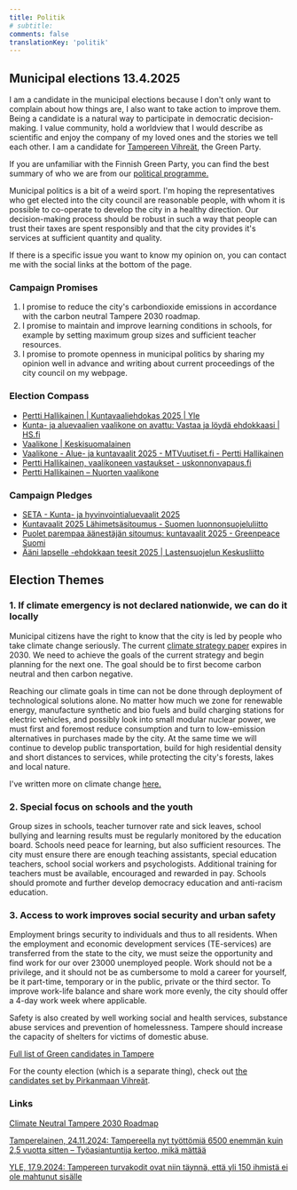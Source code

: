 ```yaml
---
title: Politik
# subtitle:
comments: false
translationKey: 'politik'
---
```


## Municipal elections 13.4.2025

I am a candidate in the municipal elections because I don't only want to complain about how things are, I also want to take action to improve them. Being a candidate is a natural way to participate in democratic decision-making. I value community, hold a worldview that I would describe as scientific and enjoy the company of my loved ones and the stories we tell each other. I am a candidate for [Tampereen Vihreät](https://www.tampereenvihreat.fi/kuntavaalit25/?kieli=en&vaali=kuntavaalit-2025&kunta=k837&ehdokas=hallikainen-pertti-7283), the Green Party.

If you are unfamiliar with the Finnish Green Party, you can find the best summary of who we are from our [political programme.](https://www.greens.fi/political-programme-of-the-greens-2023-2027/)

Municipal politics is a bit of a weird sport. I'm hoping the representatives who get elected into the city council are reasonable people, with whom it is possible to co-operate to develop the city in a healthy direction. Our decision-making process should be robust in such a way that people can trust their taxes are spent responsibly and that the city provides it's services at sufficient quantity and quality.

If there is a specific issue you want to know my opinion on, you can contact me with the social links at the bottom of the page.


### Campaign Promises
1. I promise to reduce the city's carbondioxide emissions in accordance with the carbon neutral Tampere 2030 roadmap.
2. I promise to maintain and improve learning conditions in schools, for example by setting maximum group sizes and sufficient teacher resources.
3. I promise to promote openness in municipal politics by sharing my opinion well in advance and writing about current proceedings of the city council on my webpage.


### Election Compass
- [Pertti Hallikainen | Kuntavaaliehdokas 2025 | Yle](https://vaalit.yle.fi/vaalikone/kuntavaalit2025/228/ehdokkaat/2510?language=fi)
- [Kunta- ja aluevaalien vaalikone on avattu: Vastaa ja löydä ehdokkaasi | HS.fi](https://www.hs.fi/politiikka/art-2000011075959.html)
- [Vaalikone | Keskisuomalainen](https://www.ksml.fi/vaalikone/#/101/kotikunta/837/ehdokkaat/5592)
- [Vaalikone - Alue- ja kuntavaalit 2025 - MTVuutiset.fi - Pertti Hallikainen](https://www.mtvuutiset.fi/vaalikone/101/vaalipiiri/348/ehdokkaat/7375)
- [Pertti Hallikainen, vaalikoneen vastaukset - uskonnonvapaus.fi](https://uskonnonvapaus.fi/vaalit/kunta25/ehdokas/1689)
- [Pertti Hallikainen – Nuorten vaalikone](https://nuortenvaalikone.openvaa.org/fi/results/candidate/nwazyr9vcwrhc0ns7x5gnd2d?constituencyId[0]=ftw18l9t32fgu5gdmshew1uj&constituencyId[1]=jkkte2qznq7qerp6idfm7dlu&nominationId=auto_3692493919427277)


### Campaign Pledges
- [SETA - Kunta- ja hyvinvointialuevaalit 2025](https://seta.fi/ihmisoikeudet/vaalit-ja-kampanjat/kunta-ja-hyvinvointialuevaalit-2025/?)
- [Kuntavaalit 2025 Lähimetsäsitoumus - Suomen luonnonsuojeluliitto](https://www.sll.fi/opi-lisaa/metsat/kuntavaalit/)
- [Puolet parempaa äänestäjän sitoumus: kuntavaalit 2025 - Greenpeace Suomi](https://www.greenpeace.org/finland/toimi/puolet-parempaa-aanestajalle/)
- [Ääni lapselle -ehdokkaan teesit 2025 | Lastensuojelun Keskusliitto](https://www.lskl.fi/aanilapselle/aani-lapselle-ehdokkaan-teesit-2025/)





## Election Themes

### 1. If climate emergency is not declared nationwide, we can do it locally

Municipal citizens have the right to know that the city is led by people who take climate change seriously. The current [climate strategy paper](https://www.tampere.fi/en/nature-and-environment/climate-action-tampere/climate-neutral-tampere-2030) expires in 2030. We need to achieve the goals of the current strategy and begin planning for the next one. The goal should be to first become carbon neutral and then carbon negative.

Reaching our climate goals in time can not be done through deployment of technological solutions alone. No matter how much we zone for renewable energy, manufacture synthetic and bio fuels and build charging stations for electric vehicles, and possibly look into small modular nuclear power, we must first and foremost reduce consumption and turn to low-emission alternatives in purchases made by the city. At the same time we will continue to develop public transportation, build for high residential density and short distances to services, while protecting the city's forests, lakes and local nature.

I've written more on climate change [here.](/posts/thoughts-on-climate-change/)

### 2. Special focus on schools and the youth

Group sizes in schools, teacher turnover rate and sick leaves, school bullying and learning results must be regularly monitored by the education board. Schools need peace for learning, but also sufficient resources. The city must ensure there are enough teaching assistants, special education teachers, school social workers and psychologists. Additional training for teachers must be available, encouraged and rewarded in pay. Schools should promote and further develop democracy education and anti-racism education.

### 3. Access to work improves social security and urban safety

Employment brings security to individuals and thus to all residents. When the employment and economic development services (TE-services) are transferred from the state to the city, we must seize the opportunity and find work for our over 23000 unemployed people. Work should not be a privilege, and it should not be as cumbersome to mold a career for yourself, be it part-time, temporary or in the public, private or the third sector. To improve work-life balance and share work more evenly, the city should offer a 4-day work week where applicable.

Safety is also created by well working social and health services, substance abuse services and prevention of homelessness. Tampere should increase the capacity of shelters for victims of domestic abuse.


[Full list of Green candidates in Tampere](https://www.tampereenvihreat.fi/kuntavaalit25/?kieli=en&vaali=kuntavaalit-2025&kunta=k837)

For the county election (which is a separate thing), check out [the candidates set by Pirkanmaan Vihreät](https://www.pirkanmaanvihreat.fi/embed/aluevaalit-ehdokkaat/?kieli=fi&vaali=aluevaalit-2025&alue=pirkanmaa).






### Links


[Climate Neutral Tampere 2030 Roadmap](https://www.tampere.fi/en/nature-and-environment/climate-action-tampere/climate-neutral-tampere-2030)

[Tamperelainen, 24.11.2024: Tampereella nyt työttömiä 6500 enemmän kuin 2,5 vuotta sitten – Työasiantuntija kertoo, mikä mättää](https://www.tamperelainen.fi/paikalliset/8088357)

[YLE, 17.9.2024: Tampereen turvakodit ovat niin täynnä, että yli 150 ihmistä ei ole mahtunut sisälle](https://yle.fi/a/74-20112039)